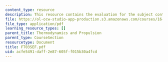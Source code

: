 ```yaml
---
content_type: resource
description: This resource contains the evaluation for the subject contents.
file: https://ol-ocw-studio-app-production.s3.amazonaws.com/courses/16-01-unified-engineering-i-ii-iii-iv-fall-2005-spring-2006/acfe5491daff2e87605ff015b30a4fcd_FT03SEF.pdf
file_type: application/pdf
learning_resource_types: []
parent_title: Thermodynamics and Propulsion
parent_type: CourseSection
resourcetype: Document
title: FT03SEF.pdf
uid: acfe5491-daff-2e87-605f-f015b30a4fcd
---
```

